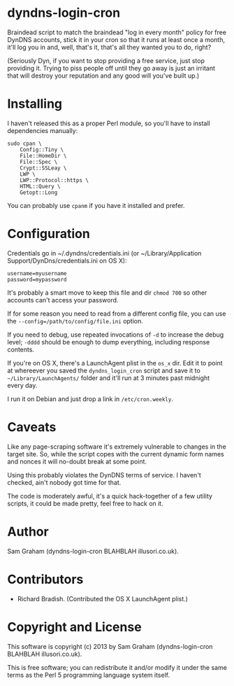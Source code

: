 dyndns-login-cron
=================

Braindead script to match the braindead "log in every month" policy for free DynDNS accounts, stick it in your cron so that it runs at least once a month, it'll log you in and, well, that's it, that's all they wanted you to do, right?

(Seriously Dyn, if you want to stop providing a free service, just stop providing it. Trying to piss people off until they go away is just an irritant that will destroy your reputation and any good will you've built up.)

Installing
==========

I haven't released this as a proper Perl module, so you'll have to install dependencies manually:

    sudo cpan \
        Config::Tiny \
        File::HomeDir \
        File::Spec \
        Crypt::SSLeay \
        LWP \
        LWP::Protocol::https \
        HTML::Query \
        Getopt::Long

You can probably use `cpanm` if you have it installed and prefer.

Configuration
=============

Credentials go in ~/.dyndns/credentials.ini (or ~/Library/Application Support/DynDns/credentials.ini on OS X):

    username=myusername
    password=mypassword

It's probably a smart move to keep this file and dir `chmod 700` so other accounts can't access your password.

If for some reason you need to read from a different config file, you can use the `--config=/path/to/config/file.ini` option.

If you need to debug, use repeated invocations of `-d` to increase the debug level; `-dddd` should be enough to dump everything, including response contents.

If you're on OS X, there's a LaunchAgent plist in the `os_x` dir. Edit it to point at whereever you saved the `dyndns_login_cron` script and save it to `~/Library/LaunchAgents/` folder and it'll run at 3 minutes past midnight every day.

I run it on Debian and just drop a link in `/etc/cron.weekly`.

Caveats
=======

Like any page-scraping software it's extremely vulnerable to changes in the target site. So, while the script copes with the current dynamic form names and nonces it will no-doubt break at some point.

Using this probably violates the DynDNS terms of service. I haven't checked, ain't nobody got time for that.

The code is moderately awful, it's a quick hack-together of a few utility scripts, it could be made pretty, feel free to hack on it.

Author
======

Sam Graham (dyndns-login-cron BLAHBLAH illusori.co.uk).

Contributors
============

 * Richard Bradish. (Contributed the OS X LaunchAgent plist.)

Copyright and License
=====================

This software is copyright (c) 2013 by Sam Graham (dyndns-login-cron BLAHBLAH illusori.co.uk).

This is free software; you can redistribute it and/or modify it under
the same terms as the Perl 5 programming language system itself.
